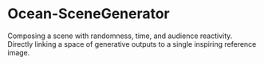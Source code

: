 # Ocean-SceneGenerator
 Composing a scene with randomness, time, and audience reactivity. Directly linking a space of generative outputs to a single inspiring reference image.
